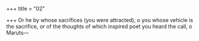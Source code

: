 +++
title = "02"

+++
Or he by whose sacrifices (you were attracted), o you whose vehicle is  the sacrifice, or of the thoughts of which inspired poet
you heard the call, o Maruts—